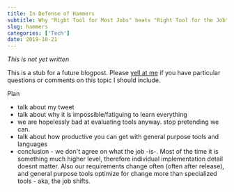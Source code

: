 ```yaml
---
title: In Defense of Hammers
subtitle: Why "Right Tool for Most Jobs" beats "Right Tool for the Job"
slug: hammers
categories: ['Tech']
date: 2019-10-21
---
```


*This is not yet written*

This is a stub for a future blogpost. Please [yell at me](https://twitter.com/swyx) if you have particular questions or comments on this topic I should include.

Plan

- talk about my tweet
- talk about why it is impossible/fatiguing to learn everything
- we are hopelessly bad at evaluating tools anyway. stop pretending we can.
- talk about how productive you can get with general purpose tools and languages
- conclusion - we don't agree on what the job -is-. Most of the time it is something much higher level, therefore individual implementation detail doesnt matter. Also our requirements change often (often after release), and general purpose tools optimize for change more than specialized tools - aka, the job shifts.